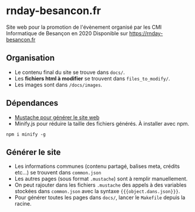 # rnday-besancon.fr

Site web pour la promotion de l'évènement organisé par les CMI Informatique de Besançon en 2020
Disponible sur https://rnday-besancon.fr

## Organisation
- Le contenu final du site se trouve dans `docs/`.
- Les **fichiers html à modifier** se trouvent dans `files_to_modify/`.
- Les images sont dans `/docs/images`.

## Dépendances
- [Mustache pour générer le site web](https://mustache.github.io/)
- Minify.js pour réduire la taille des fichiers générés. À installer avec npm.

```
npm i minify -g
```

## Générer le site
- Les informations communes (contenu partagé, balises meta, crédits etc...) se trouvent dans `common.json`
- Les autres pages (sous format `.mustache`) sont à remplir manuellement.
- On peut rajouter dans les fichiers `.mustache` des appels à des variables stockées dans `common.json` avec la syntaxe `{{{object.dans.json}}}`.
- Pour générer toutes les pages dans `docs/`, lancer le `Makefile` depuis la racine.
